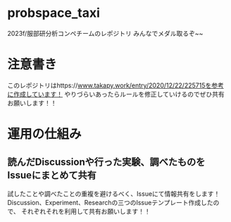 # probspace_taxi
2023f/服部研分析コンペチームのレポジトリ
みんなでメダル取るぞ~~
# 注意書き
このレポジトリはhttps://www.takapy.work/entry/2020/12/22/225715を参考に作成しています！
やりづらいあったらルールを修正していけるのでぜひ共有お願いします！！
# 運用の仕組み
## 読んだDiscussionや行った実験、調べたものをIssueにまとめて共有
試したことや調べたことの重複を避けるべく、Issueにて情報共有をします！
Discussion、Experiment、Researchの三つのIssueテンプレート作成したので、
それぞれそれを利用して共有お願いします！！
